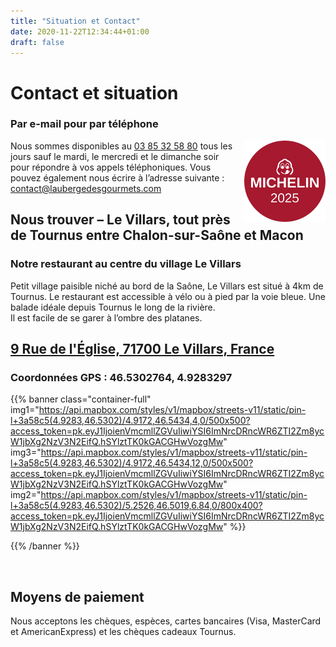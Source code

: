 ```yaml
---
title: "Situation et Contact"
date: 2020-11-22T12:34:44+01:00
draft: false
---
```




# Contact et situation

### Par e-mail pour par téléphone

<a href="https://guide.michelin.com/en/bourgogne-franche-comte/le-villars/restaurant/l-auberge-des-gourmets" target="_blank"><img src="/img/label_michelin_2025.svg" alt="Guide Michelin - Bib Gourmand : nos meilleurs rapports qualité-prix" align="right" style="width:15vw;min-width:90px;max-width:130px;margin-left:12px;"/></a>Nous sommes disponibles au [03 85 32 58 80](tel:0385325880) tous les jours sauf le mardi, le mercredi et le dimanche soir pour répondre à vos appels téléphoniques.
Vous pouvez également nous écrire à l’adresse suivante : [contact@laubergedesgourmets.com](mailto:contact@laubergedesgourmets.com)



## Nous trouver – Le Villars, tout près de Tournus entre Chalon-sur-Saône et Macon

### Notre restaurant au centre du village Le Villars


<p>Petit village paisible niché au bord de la Saône, Le Villars est situé à 4km de Tournus. Le restaurant est accessible à vélo ou à pied par la voie bleue. Une balade idéale depuis Tournus le long de la rivière.<br/>
Il est facile de se garer à l’ombre des platanes.</p>


## [9 Rue de l'Église, 71700 Le Villars, France](https://g.page/laubergedesgourmets?we)
### Coordonnées GPS : 46.5302764, 4.9283297

{{% banner class="container-full" 
img1="https://api.mapbox.com/styles/v1/mapbox/streets-v11/static/pin-l+3a58c5(4.9283,46.5302)/4.9172,46.5434,4,0/500x500?access_token=pk.eyJ1IjoienVmcmllZGVuIiwiYSI6ImNrcDRncWR6ZTI2Zm8ycW1jbXg2NzV3N2EifQ.hSYlztTK0kGACGHwVozgMw" 
img3="https://api.mapbox.com/styles/v1/mapbox/streets-v11/static/pin-l+3a58c5(4.9283,46.5302)/4.9172,46.5434,12,0/500x500?access_token=pk.eyJ1IjoienVmcmllZGVuIiwiYSI6ImNrcDRncWR6ZTI2Zm8ycW1jbXg2NzV3N2EifQ.hSYlztTK0kGACGHwVozgMw"
img2="https://api.mapbox.com/styles/v1/mapbox/streets-v11/static/pin-l+3a58c5(4.9283,46.5302)/5.2526,46.5019,6.84,0/800x400?access_token=pk.eyJ1IjoienVmcmllZGVuIiwiYSI6ImNrcDRncWR6ZTI2Zm8ycW1jbXg2NzV3N2EifQ.hSYlztTK0kGACGHwVozgMw" %}}

{{% /banner %}}

<div>

<br/>

## Moyens de paiement
Nous acceptons les chèques, espèces, cartes bancaires (Visa, MasterCard et AmericanExpress) et les chèques cadeaux Tournus.


</div>
